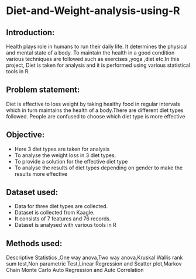 # Diet-and-Weight-analysis-using-R
## Introduction:
Health plays role in humans to run their daily life. It determines the physical and mental state of a body. To maintain the health in a good condition various techniques are followed such as exercises ,yoga ,diet etc.In this project, Diet is taken for analysis and it is performed using various statistical tools in R.

## Problem statement:
Diet is effective to loss weight by taking healthy food in regular intervals which in turn maintains the health of a body.There are different diet types followed. People are confused to choose which diet type is more effective

## Objective:

* Here 3 diet types are taken for analysis
* To analyse the weight loss in 3 diet types.
* To provide a solution for the effective diet type
* To analyse the results of diet types depending on gender to make the results more effective

## Dataset used:
* Data for three diet types are collected.
* Dataset is collected from Kaagle.
* It consists of 7 features and 76 records.
* Dataset is analysed with various tools in R

## Methods used:
Descriptive Statistics ,One way anova,Two way anova,Kruskal Wallis rank sum test,Non parametric Test,Linear Regression and Scatter plot,Markov Chain Monte Carlo Auto Regression and Auto Correlation
